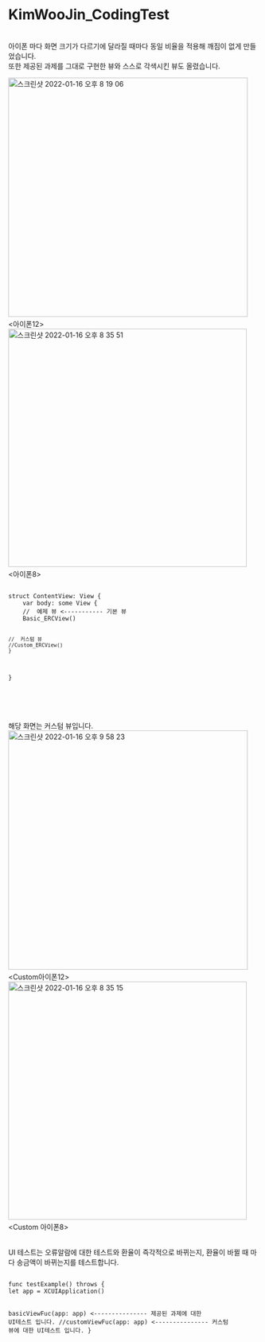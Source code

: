 # KimWooJin_CodingTest


<br> 아이폰 마다 화면 크기가 다르기에 달라질 때마다 동일 비율을 적용해 깨짐이 없게 만들었습니다.<br>또한 제공된 과제를 그대로 구현한 뷰와 스스로 각색시킨 뷰도 올렸습니다. 

<img width="481" alt="스크린샷 2022-01-16 오후 8 19 06" src="https://user-images.githubusercontent.com/82685270/149660973-6c75fe99-86ea-48e7-b91e-1aa04d7a0ce4.png">
　　　　　　　　　　　　　　<아이폰12>
<img width="479" alt="스크린샷 2022-01-16 오후 8 35 51" src="https://user-images.githubusercontent.com/82685270/149660987-ea7cdc98-e910-4382-b726-a1602aa1e327.png">
　　　　　　　　　　　　　　<아이폰8><br>
<pre>
<code>
struct ContentView: View {
    var body: some View {
	//	예제 뷰 <----------- 기본 뷰
	Basic_ERCView()

	//	커스텀 뷰
	//Custom_ERCView()
    }
}
</code>
</pre>
<br><br><br>
해당 화면는 커스텀 뷰입니다.
<img width="481" alt="스크린샷 2022-01-16 오후 9 58 23" src="https://user-images.githubusercontent.com/82685270/149667353-293c1de9-4b8f-4037-99ff-7c67e9dcada3.png">
　　　　　　　　　　　　　　<Custom아이폰12>
<img width="479" alt="스크린샷 2022-01-16 오후 8 35 15" src="https://user-images.githubusercontent.com/82685270/149667360-4e0d0d3d-56e8-4356-8256-7fe7536e80f1.png">
　　　　　　　　　　　　　　<Custom 아이폰8><br>

<br>
UI 테스트는 오류알람에 대한 테스트와 환율이 즉각적으로 바뀌는지, 환율이 바뀔 때 마다 송금액이 바뀌는지를 테스트합니다.
<pre>
<code>
func testExample() throws {
let app = XCUIApplication()

basicViewFuc(app: app) <--------------- 제공된 과제에 대한 UI테스트 입니다. 
//customViewFuc(app: app) <--------------- 커스텀 뷰에 대한 UI테스트 입니다. 
}
</code>
</pre>
